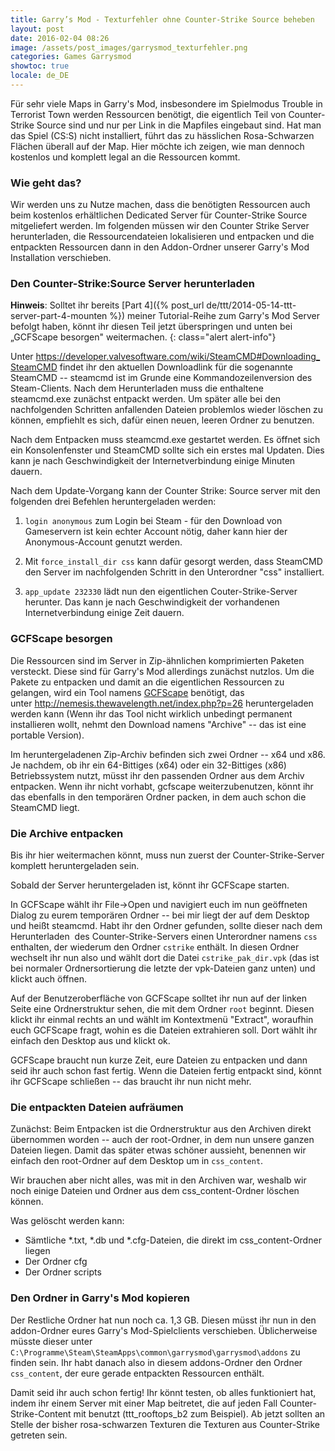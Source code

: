 ```yaml
---
title: Garry’s Mod - Texturfehler ohne Counter-Strike Source beheben
layout: post
date: 2016-02-04 08:26
image: /assets/post_images/garrysmod_texturfehler.png
categories: Games Garrysmod
showtoc: true
locale: de_DE
---
```


Für sehr viele Maps in Garry's Mod, insbesondere im Spielmodus Trouble in Terrorist Town werden Ressourcen benötigt, die eigentlich Teil von Counter-Strike Source sind und nur per Link in die Mapfiles eingebaut sind. Hat man das Spiel (CS:S) nicht installiert, führt das zu hässlichen Rosa-Schwarzen Flächen überall auf der Map. Hier möchte ich zeigen, wie man dennoch kostenlos und komplett legal an die Ressourcen kommt. 

<!--more-->

### Wie geht das?

Wir werden uns zu Nutze machen, dass die benötigten Ressourcen auch beim kostenlos erhältlichen Dedicated Server für Counter-Strike Source mitgeliefert werden. Im folgenden müssen wir den Counter Strike Server herunterladen, die Ressourcendateien lokalisieren und entpacken und die entpackten Ressourcen dann in den Addon-Ordner unserer Garry's Mod Installation verschieben.

### Den Counter-Strike:Source Server herunterladen

**Hinweis**: Solltet ihr bereits [Part 4]({% post_url de/ttt/2014-05-14-ttt-server-part-4-mounten %}) meiner Tutorial-Reihe zum Garry's Mod Server befolgt haben, könnt ihr diesen Teil jetzt überspringen und unten bei „GCFScape besorgen" weitermachen.
{: class="alert alert-info"}

Unter <https://developer.valvesoftware.com/wiki/SteamCMD#Downloading_SteamCMD> findet ihr den aktuellen Downloadlink für die sogenannte SteamCMD -- steamcmd ist im Grunde eine Kommandozeilenversion des Steam-Clients. Nach dem Herunterladen muss die enthaltene steamcmd.exe zunächst entpackt werden. Um später alle bei den nachfolgenden Schritten anfallenden Dateien problemlos wieder löschen zu können, empfiehlt es sich, dafür einen neuen, leeren Ordner zu benutzen.

Nach dem Entpacken muss steamcmd.exe gestartet werden. Es öffnet sich ein Konsolenfenster und SteamCMD sollte sich ein erstes mal Updaten. Dies kann je nach Geschwindigkeit der Internetverbindung einige Minuten dauern.

Nach dem Update-Vorgang kann der Counter Strike: Source server mit den folgenden drei Befehlen heruntergeladen werden:

1. `login anonymous` zum Login bei Steam - für den Download von Gameservern ist kein echter Account nötig, daher kann hier der Anonymous-Account genutzt werden.

2. Mit `force_install_dir css` kann dafür gesorgt werden, dass SteamCMD den Server im nachfolgenden Schritt in den Unterordner "css" installiert.

3. `app_update 232330` lädt nun den eigentlichen Couter-Strike-Server herunter. Das kann je nach Geschwindigkeit der vorhandenen Internetverbindung einige Zeit dauern.

### GCFScape besorgen

Die Ressourcen sind im Server in Zip-ähnlichen komprimierten Paketen versteckt. Diese sind für Garry's Mod allerdings zunächst nutzlos.  Um die Pakete zu entpacken und damit an  die eigentlichen Ressourcen zu gelangen, wird ein Tool namens [GCFScape](https://developer.valvesoftware.com/wiki/GCFScape) benötigt, das unter <http://nemesis.thewavelength.net/index.php?p=26> heruntergeladen werden kann (Wenn ihr das Tool nicht wirklich unbedingt permanent installieren wollt, nehmt den Download namens "Archive" -- das ist eine portable Version).

Im heruntergeladenen Zip-Archiv befinden sich zwei Ordner -- x64 und x86. Je nachdem, ob ihr ein 64-Bittiges (x64) oder ein 32-Bittiges (x86) Betriebssystem nutzt, müsst  ihr den passenden Ordner aus dem Archiv entpacken. Wenn ihr nicht vorhabt, gcfscape weiterzubenutzen, könnt ihr das ebenfalls in den temporären Ordner packen, in dem auch schon die SteamCMD liegt.

### Die Archive entpacken

Bis ihr hier weitermachen könnt, muss nun zuerst der Counter-Strike-Server komplett heruntergeladen sein.

Sobald der Server heruntergeladen ist, könnt ihr GCFScape starten.

In GCFScape wählt ihr File->Open und navigiert euch im nun geöffneten Dialog zu eurem temporären Ordner -- bei mir liegt der auf dem Desktop und heißt steamcmd. Habt ihr den Ordner gefunden, sollte dieser nach dem Herunterladen  des Counter-Strike-Servers einen Unterordner namens `css` enthalten, der wiederum den Ordner `cstrike` enthält. In diesen Ordner wechselt ihr nun also und wählt dort die Datei `cstrike_pak_dir.vpk` (das ist bei normaler Ordnersortierung die letzte der vpk-Dateien ganz unten) und klickt auch öffnen.

Auf der Benutzeroberfläche von GCFScape solltet ihr nun auf der linken Seite eine Ordnerstruktur sehen, die mit dem Ordner `root` beginnt. Diesen klickt ihr einmal rechts an und wählt im Kontextmenü "Extract", woraufhin euch GCFScape fragt, wohin es die Dateien extrahieren soll. Dort wählt ihr einfach den Desktop aus und klickt ok.

GCFScape braucht nun kurze Zeit, eure Dateien zu entpacken und dann seid ihr auch schon fast fertig. Wenn die Dateien fertig entpackt sind, könnt ihr GCFScape schließen -- das braucht ihr nun nicht mehr.

### Die entpackten Dateien aufräumen

Zunächst: Beim Entpacken ist die Ordnerstruktur aus den Archiven direkt übernommen worden -- auch der root-Ordner, in dem nun unsere ganzen Dateien liegen. Damit das später etwas schöner aussieht, benennen wir einfach den root-Ordner auf dem Desktop um in `css_content`.

Wir brauchen aber nicht alles, was mit in den Archiven war, weshalb wir noch einige Dateien und Ordner aus dem css_content-Ordner löschen können.

Was gelöscht werden kann:

-   Sämtliche *.txt, *.db und *.cfg-Dateien, die direkt im css_content-Ordner liegen
-   Der Ordner cfg
-   Der Ordner scripts

### Den Ordner in Garry's Mod kopieren

Der Restliche Ordner hat nun noch ca. 1,3 GB. Diesen müsst ihr nun in den addon-Ordner eures Garry's Mod-Spielclients verschieben. Üblicherweise müsste dieser unter `C:\Programme\Steam\SteamApps\common\garrysmod\garrysmod\addons` zu finden sein. Ihr habt danach also in diesem addons-Ordner den Ordner `css_content`, der eure gerade entpackten Ressourcen enthält. 

Damit seid ihr auch schon fertig! Ihr könnt testen, ob alles funktioniert hat, indem ihr einem Server mit einer Map beitretet, die auf jeden Fall Counter-Strike-Content mit benutzt (ttt_rooftops_b2 zum Beispiel). Ab jetzt sollten an Stelle der bisher rosa-schwarzen Texturen die Texturen aus Counter-Strike getreten sein.